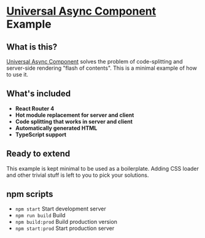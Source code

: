# [Universal Async Component](https://github.com/mohsen1/universal-async-component-example) Example

## What is this?
[Universal Async Component](https://github.com/mohsen1/universal-async-component-example) solves the problem of code-splitting and server-side rendering "flash of contents". This is a minimal example of how to use it.

## What's included
* **React Router 4**
* **Hot module replacement for server and client**
* **Code splitting that works in server and client**
* **Automatically generated HTML**
* **TypeScript support**

## Ready to extend

This example is kept minimal to be used as a boilerplate. Adding CSS loader and other trivial stuff is left to you to pick your solutions.

## npm scripts
* `npm start` Start development server
* `npm run build` Build
* `npm build:prod` Build production version
* `npm start:prod` Start production server
